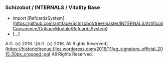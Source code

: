 ### Schizobot / INTERNALS / Vitality Base
* import [RefcardsSystem] (https://github.com/antiface/Schizobot/tree/master/INTERNALS/ArtificialConscience/CritiqueModule/RefcardsSystem)
* [...]

A.G. (c) 2016. ![A.G. (c) 2016. All Rights Reserved]
(https://historiotheque.files.wordpress.com/2016/11/ag_signature_official_2015_50px_cropped.jpg) All Rights Reserved.
